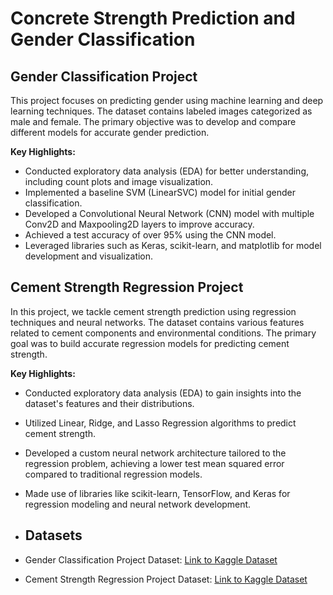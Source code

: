 # Concrete Strength Prediction and Gender Classification

## Gender Classification Project

This project focuses on predicting gender using machine learning and deep learning techniques. The dataset contains labeled images categorized as male and female. The primary objective was to develop and compare different models for accurate gender prediction.

**Key Highlights:**

- Conducted exploratory data analysis (EDA) for better understanding, including count plots and image visualization.
- Implemented a baseline SVM (LinearSVC) model for initial gender classification.
- Developed a Convolutional Neural Network (CNN) model with multiple Conv2D and Maxpooling2D layers to improve accuracy.
- Achieved a test accuracy of over 95% using the CNN model.
- Leveraged libraries such as Keras, scikit-learn, and matplotlib for model development and visualization.

## Cement Strength Regression Project

In this project, we tackle cement strength prediction using regression techniques and neural networks. The dataset contains various features related to cement components and environmental conditions. The primary goal was to build accurate regression models for predicting cement strength.

**Key Highlights:**

- Conducted exploratory data analysis (EDA) to gain insights into the dataset's features and their distributions.
- Utilized Linear, Ridge, and Lasso Regression algorithms to predict cement strength.
- Developed a custom neural network architecture tailored to the regression problem, achieving a lower test mean squared error compared to traditional regression models.
- Made use of libraries like scikit-learn, TensorFlow, and Keras for regression modeling and neural network development.

- ## Datasets

- Gender Classification Project Dataset: [Link to Kaggle Dataset](https://www.kaggle.com/datasets/cashutosh/gender-classification-dataset)
- Cement Strength Regression Project Dataset: [Link to Kaggle Dataset](https://www.kaggle.com/datasets/prathamtripathi/regression-with-neural-networking)
